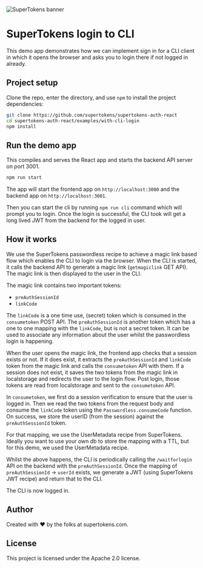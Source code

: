 ![SuperTokens banner](https://raw.githubusercontent.com/supertokens/supertokens-logo/master/images/Artboard%20%E2%80%93%2027%402x.png)

# SuperTokens login to CLI

This demo app demonstrates how we can implement sign in for a CLI client in which it opens the browser and asks you to login there if not logged in already.

## Project setup

Clone the repo, enter the directory, and use `npm` to install the project dependencies:

```bash
git clone https://github.com/supertokens/supertokens-auth-react
cd supertokens-auth-react/examples/with-cli-login
npm install
```

## Run the demo app

This compiles and serves the React app and starts the backend API server on port 3001.

```bash
npm run start
```

The app will start the frontend app on `http://localhost:3000` and the backend app on `http://localhost:3001`.

Then you can start the cli by running `npm run cli` command which will prompt you to login. Once the login is successful, the CLI took will get a long lived JWT from the backend for the logged in user.

## How it works

We use the SuperTokens passwordless recipe to achieve a magic link based flow which enables the CLI to login via the browser. When the CLI is started, it calls the backend API to generate a magic link (`getmagiclink` GET API). The magic link is then displayed to the user in the CLI.

The magic link contains two important tokens:

-   `preAuthSessionId`
-   `linkCode`

The `linkCode` is a one time use, (secret) token which is consumed in the `consumetoken` POST API. The `preAuthSessionId` is another token which has a one to one mapping with the `linkCode`, but is not a secret token. It can be used to associate any information about the user whilst the passwordless login is happening.

When the user opens the magic link, the frontend app checks that a session exists or not. If it does exist, it extracts the `preAuthSessionId` and `linkCode` token from the magic link and calls the `consumetoken` API with them. If a session does not exist, it saves the two tokens from the magic link in localstorage and redirects the user to the login flow. Post login, those tokens are read from localstorage and sent to the `consumetoken` API.

In `consumetoken`, we first do a session verification to ensure that the user is logged in. Then we read the two tokens from the request body and consume the `linkCode` token using the `Passwordless.consumeCode` function. On success, we store the userID (from the session) against the `preAuthSessionId` token.

For that mapping, we use the UserMetadata recipe from SuperTokens. Ideally you want to use your own db to store the mapping with a TTL, but for this demo, we used the UserMetadata recipe.

Whilst the above happens, the CLI is periodically calling the `/waitforlogin` API on the backend with the `preAuthSessionId`. Once the mapping of `preAuthSessionId` -> `userId` exists, we generate a JWT (using SuperTokens JWT recipe) and return that to the CLI.

The CLI is now logged in.

## Author

Created with :heart: by the folks at supertokens.com.

## License

This project is licensed under the Apache 2.0 license.
